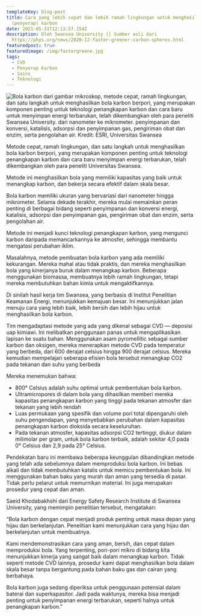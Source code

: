 ```yaml
---
templateKey: blog-post
title: Cara yang lebih cepat dan lebih ramah lingkungan untuk menghasilkan bola
  (penyerap) karbon
date: 2021-05-31T12:13:57.154Z
description: Oleh Swansea University || Sumber asli dari
  https://phys.org/news/2020-12-faster-greener-carbon-spheres.html
featuredpost: true
featuredimage: /img/fastergreene.jpg
tags:
  - CVD
  - Penyerap Karbon
  - Sains
  - Teknologi
---
```

![](/img/fastergreene.jpg "Bola karbon dari gambar mikroskop, metode cepat, ramah lingkungan, dan satu langkah untuk menghasilkan bola karbon berpori, yang merupakan komponen penting untuk teknologi penangkapan karbon dan cara baru untuk menyimpan energi terbarukan, telah dikembangkan oleh para peneliti Swansea University. dari nanometer ke mikrometer. penyimpanan dan konversi, katalisis, adsorpsi dan penyimpanan gas, pengiriman obat dan enzim, serta pengolahan air. Kredit: ESRI, Universitas Swansea")

Metode cepat, ramah lingkungan, dan satu langkah untuk menghasilkan bola karbon berpori, yang merupakan komponen penting untuk teknologi penangkapan karbon dan cara baru menyimpan energi terbarukan, telah dikembangkan oleh para peneliti Universitas Swansea.

Metode ini menghasilkan bola yang memiliki kapasitas yang baik untuk menangkap karbon, dan bekerja secara efektif dalam skala besar.

Bola karbon memiliki ukuran yang bervariasi dari nanometer hingga mikrometer. Selama dekade terakhir, mereka mulai memainkan peran penting di berbagai bidang seperti penyimpanan dan konversi energi, katalisis, adsorpsi dan penyimpanan gas, pengiriman obat dan enzim, serta pengolahan air.

Metode ini menjadi kunci teknologi penangkapan karbon, yang mengunci karbon daripada memancarkannya ke atmosfer, sehingga membantu mengatasi perubahan iklim.

Masalahnya, metode pembuatan bola karbon yang ada memiliki kekurangan. Mereka mahal atau tidak praktis, dan mereka menghasilkan bola yang kinerjanya buruk dalam menangkap karbon. Beberapa menggunakan biomassa, membuatnya lebih ramah lingkungan, tetapi mereka membutuhkan bahan kimia untuk mengaktifkannya.

Di sinilah hasil kerja tim Swansea, yang berbasis di Institut Penelitian Keamanan Energi, menunjukkan kemajuan besar. Ini menunjukkan jalan menuju cara yang lebih baik, lebih bersih dan lebih hijau untuk menghasilkan bola karbon.

Tim mengadaptasi metode yang ada yang dikenal sebagai CVD — deposisi uap kimiawi. Ini melibatkan penggunaan panas untuk mengaplikasikan lapisan ke suatu bahan. Menggunakan asam pyromellitic sebagai sumber karbon dan oksigen, mereka menerapkan metode CVD pada temperatur yang berbeda, dari 600 derajat celsius hingga 900 derajat celsius. Mereka kemudian mempelajari seberapa efisien bola tersebut menangkap CO2 pada tekanan dan suhu yang berbeda

Mereka menemukan bahwa:

* 800° Celsius adalah suhu optimal untuk pembentukan bola karbon.
* Ultramicropores di dalam bola yang dihasilkan memberi mereka kapasitas penangkapan karbon yang tinggi pada tekanan atmosfer dan tekanan yang lebih rendah
* Luas permukaan yang spesifik dan volume pori total dipengaruhi oleh suhu pengendapan, yang menyebabkan perubahan dalam kapasitas penangkapan karbon dioksida secara keseluruhan.
* Pada tekanan atmosfer, kapasitas adsorpsi CO2 tertinggi, diukur dalam milimolar per gram, untuk bola karbon terbaik, adalah sekitar 4,0 pada 0° Celsius dan 2,9 pada 25° Celsius.

Pendekatan baru ini membawa beberapa keunggulan dibandingkan metode yang telah ada sebelumnya dalam memproduksi bola karbon. Ini bebas alkali dan tidak membutuhkan katalis untuk memicu pembentukan bola. Ini menggunakan bahan baku yang murah dan aman yang tersedia di pasar. Tidak perlu pelarut untuk memurnikan material. Ini juga merupakan prosedur yang cepat dan aman.

Saeid Khodabakhshi dari Energy Safety Research Institute di Swansea University, yang memimpin penelitian tersebut, mengatakan:

“Bola karbon dengan cepat menjadi produk penting untuk masa depan yang hijau dan berkelanjutan. Penelitian kami menunjukkan cara yang hijau dan berkelanjutan untuk membuatnya.

Kami mendemonstrasikan cara yang aman, bersih, dan cepat dalam memproduksi bola. Yang terpenting, pori-pori mikro di bidang kita menunjukkan kinerja yang sangat baik dalam menangkap karbon. Tidak seperti metode CVD lainnya, prosedur kami dapat menghasilkan bola dalam skala besar tanpa bergantung pada bahan baku gas dan cairan yang berbahaya.

Bola karbon juga sedang diperiksa untuk penggunaan potensial dalam baterai dan superkapasitor. Jadi pada waktunya, mereka bisa menjadi penting untuk penyimpanan energi terbarukan, seperti halnya untuk penangkapan karbon.”